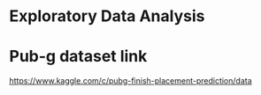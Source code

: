 # Exploratory Data Analysis
# Pub-g dataset link
https://www.kaggle.com/c/pubg-finish-placement-prediction/data
